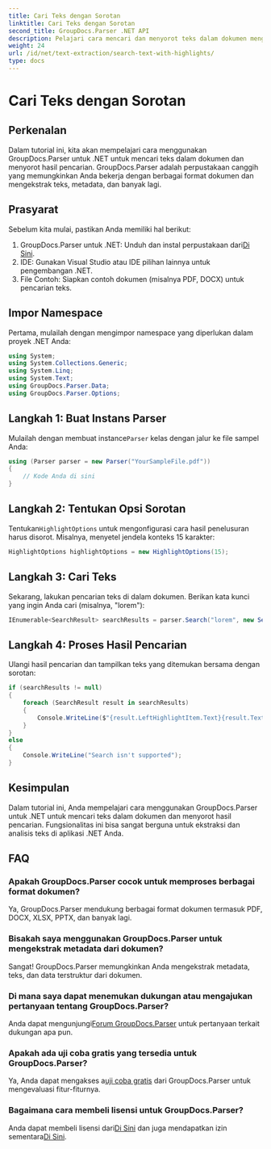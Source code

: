 ```yaml
---
title: Cari Teks dengan Sorotan
linktitle: Cari Teks dengan Sorotan
second_title: GroupDocs.Parser .NET API
description: Pelajari cara mencari dan menyorot teks dalam dokumen menggunakan GroupDocs.Parser untuk .NET. Ekstrak wawasan berharga secara efisien.
weight: 24
url: /id/net/text-extraction/search-text-with-highlights/
type: docs
---
```

# Cari Teks dengan Sorotan

## Perkenalan
Dalam tutorial ini, kita akan mempelajari cara menggunakan GroupDocs.Parser untuk .NET untuk mencari teks dalam dokumen dan menyorot hasil pencarian. GroupDocs.Parser adalah perpustakaan canggih yang memungkinkan Anda bekerja dengan berbagai format dokumen dan mengekstrak teks, metadata, dan banyak lagi.
## Prasyarat
Sebelum kita mulai, pastikan Anda memiliki hal berikut:
1.  GroupDocs.Parser untuk .NET: Unduh dan instal perpustakaan dari[Di Sini](https://releases.groupdocs.com/parser/net/).
2. IDE: Gunakan Visual Studio atau IDE pilihan lainnya untuk pengembangan .NET.
3. File Contoh: Siapkan contoh dokumen (misalnya PDF, DOCX) untuk pencarian teks.

## Impor Namespace
Pertama, mulailah dengan mengimpor namespace yang diperlukan dalam proyek .NET Anda:
```csharp
using System;
using System.Collections.Generic;
using System.Linq;
using System.Text;
using GroupDocs.Parser.Data;
using GroupDocs.Parser.Options;
```
## Langkah 1: Buat Instans Parser
 Mulailah dengan membuat instance`Parser` kelas dengan jalur ke file sampel Anda:
```csharp
using (Parser parser = new Parser("YourSampleFile.pdf"))
{
    // Kode Anda di sini
}
```
## Langkah 2: Tentukan Opsi Sorotan
 Tentukan`HighlightOptions` untuk mengonfigurasi cara hasil penelusuran harus disorot. Misalnya, menyetel jendela konteks 15 karakter:
```csharp
HighlightOptions highlightOptions = new HighlightOptions(15);
```
## Langkah 3: Cari Teks
Sekarang, lakukan pencarian teks di dalam dokumen. Berikan kata kunci yang ingin Anda cari (misalnya, "lorem"):
```csharp
IEnumerable<SearchResult> searchResults = parser.Search("lorem", new SearchOptions(true, false, false, highlightOptions));
```
## Langkah 4: Proses Hasil Pencarian
Ulangi hasil pencarian dan tampilkan teks yang ditemukan bersama dengan sorotan:
```csharp
if (searchResults != null)
{
    foreach (SearchResult result in searchResults)
    {
        Console.WriteLine($"{result.LeftHighlightItem.Text}{result.Text}{result.RightHighlightItem.Text}");
    }
}
else
{
    Console.WriteLine("Search isn't supported");
}
```

## Kesimpulan
Dalam tutorial ini, Anda mempelajari cara menggunakan GroupDocs.Parser untuk .NET untuk mencari teks dalam dokumen dan menyorot hasil pencarian. Fungsionalitas ini bisa sangat berguna untuk ekstraksi dan analisis teks di aplikasi .NET Anda.

## FAQ
### Apakah GroupDocs.Parser cocok untuk memproses berbagai format dokumen?
Ya, GroupDocs.Parser mendukung berbagai format dokumen termasuk PDF, DOCX, XLSX, PPTX, dan banyak lagi.
### Bisakah saya menggunakan GroupDocs.Parser untuk mengekstrak metadata dari dokumen?
Sangat! GroupDocs.Parser memungkinkan Anda mengekstrak metadata, teks, dan data terstruktur dari dokumen.
### Di mana saya dapat menemukan dukungan atau mengajukan pertanyaan tentang GroupDocs.Parser?
 Anda dapat mengunjungi[Forum GroupDocs.Parser](https://forum.groupdocs.com/c/parser/17) untuk pertanyaan terkait dukungan apa pun.
### Apakah ada uji coba gratis yang tersedia untuk GroupDocs.Parser?
 Ya, Anda dapat mengakses a[uji coba gratis](https://releases.groupdocs.com/) dari GroupDocs.Parser untuk mengevaluasi fitur-fiturnya.
### Bagaimana cara membeli lisensi untuk GroupDocs.Parser?
 Anda dapat membeli lisensi dari[Di Sini](https://purchase.groupdocs.com/buy) dan juga mendapatkan izin sementara[Di Sini](https://purchase.groupdocs.com/temporary-license/).